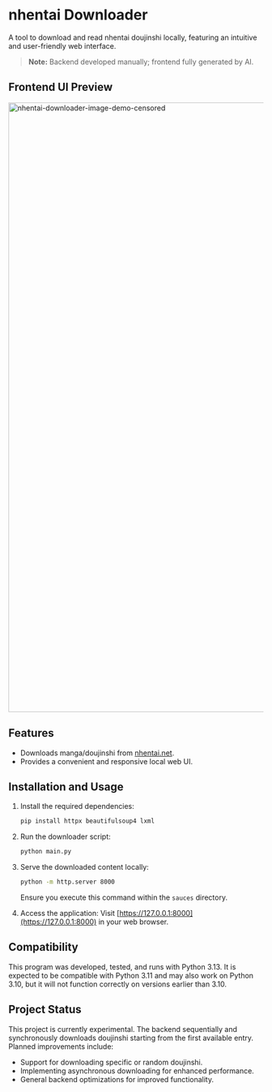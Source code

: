 # nhentai Downloader

A tool to download and read nhentai doujinshi locally, featuring an intuitive and user-friendly web interface.

> **Note:**
> Backend developed manually; frontend fully generated by AI.

## Frontend UI Preview


<img width="1202" alt="nhentai-downloader-image-demo-censored" src="https://github.com/user-attachments/assets/d2de2b38-03df-4d3c-a569-0ef76b9b2efa" />


## Features

* Downloads manga/doujinshi from [nhentai.net](https://nhentai.net).
* Provides a convenient and responsive local web UI.

## Installation and Usage

1. Install the required dependencies:

   ```bash
   pip install httpx beautifulsoup4 lxml
   ```

2. Run the downloader script:

   ```bash
   python main.py
   ```

3. Serve the downloaded content locally:

   ```bash
   python -m http.server 8000
   ```

   Ensure you execute this command within the `sauces` directory.

4. Access the application:
   Visit [https://127.0.0.1:8000](https://127.0.0.1:8000) in your web browser.

## Compatibility

This program was developed, tested, and runs with Python 3.13. It is expected to be compatible with Python 3.11 and may also work on Python 3.10, but it will not function correctly on versions earlier than 3.10.

## Project Status

This project is currently experimental. The backend sequentially and synchronously downloads doujinshi starting from the first available entry. Planned improvements include:

* Support for downloading specific or random doujinshi.
* Implementing asynchronous downloading for enhanced performance.
* General backend optimizations for improved functionality.
